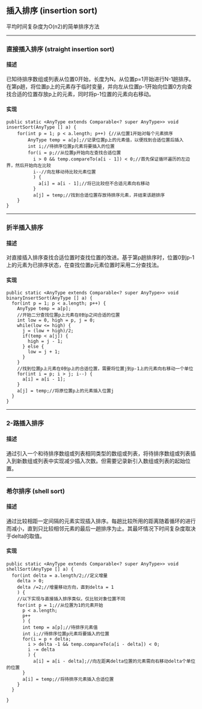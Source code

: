 ## 插入排序 (insertion sort)
平均时间复杂度为O(n2)的简单排序方法
***

### 直接插入排序 (straight insertion sort)
#### 描述
已知待排序数组或列表从位置0开始，长度为N。从位置p=1开始进行N-1趟排序。在第p趟，将位置p上的元素存于临时变量，并向左从位置p-1开始向位置0方向查找合适的位置存放p上的元素，同时将p-1位置的元素向右移动。
#### 实现
```
public static <AnyType extends Comparable<? super AnyType>> void insertSort(AnyType [] a) {
    for(int p = 1; p < a.length; p++) {//从位置1开始对每个元素排序
        AnyType temp = a[p];//记录位置p上的元素值，以便找到合适位置后插入
        int i;//待排序位置p元素将要插入的位置
        for(i = p;//从位置p开始向左查找合适位置
          i > 0 && temp.compareTo(a[i - 1]) < 0;//首先保证循环遍历的左边界，然后开始向左比较
          i--//向左移动待比较元素位置
          ) {
            a[i] = a[i - 1];//将已比较但不合适元素向右移动
          }
          a[j] = temp;//找到合适位置存放待排序元素，并结束该趟排序
    }  
}
```
***

### 折半插入排序
#### 描述
对直接插入排序查找合适位置时查找位置的改进。基于第p趟排序时，位置0到p-1上的元素为已排序状态，在查找位置p元素位置时采用二分查找法。
#### 实现
```
public static <AnyType extends Comparable<? super AnyType>> void binaryInsertSort(AnyType [] a) {
  for(int p = 1; p < a.length; p++) {
    AnyType temp = a[p];
    //开始二分查找位置p上元素在0到p之间合适的位置
    int low = 0, high = p, j = 0;
    while(low <= high) {
      j = (low + high)/2;
      if(temp < a[j]) {
        high = j - 1;
      } else {
        low = j + 1;
      }
    }
    //找到位置p上元素在0到p上的合适位置，需要将位置j到p-1上的元素向右移动一个单位
    for(int i = p; i > j; i--) {
      a[i] = a[i - 1];
    }
    a[j] = temp;//将原位置p上的元素插入位置j
  }
}
```
***

### 2-路插入排序
#### 描述
通过引入一个和待排序数组或列表相同类型的数组或列表，将待排序数组或列表插入到新数组或列表中实现减少插入次数。但需要记录新引入数组或列表的起始位置。
***

### 希尔排序 (shell sort)
#### 描述
通过比较相距一定间隔的元素实现插入排序。每趟比较所用的距离随着循环的进行而减小，直到只比较相邻元素的最后一趟排序为止。其最坏情况下时间复杂度取决于delta的取值。
#### 实现
```
public static <AnyType extends Comparable<? super AnyType>> void shellSort(AnyType [] a) {
  for(int delta = a.length/2;//定义增量
    delta > 0;
    delta /=2;//增量移动方向，直到delta = 1
    ) {
    //以下实现与直接插入排序类似，仅比较对象位置不同
    for(int p = 1;//从位置为1的元素开始
      p < a.length;
      p++
      ) {
      int temp = a[p];//待排序元素值
      int i;//待排序位置p元素将要插入的位置
      for(i = p + delta;
        i > delta -1 && temp.compareTo(a[i - delta]) < 0;
        i -= delta
        ) {
          a[i] = a[i - delta];//向左距离delta位置的元素需向右移动delta个单位的位置
      }
      a[i] = temp;//将待排序元素插入合适位置
    }
  }

}
```
